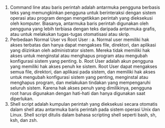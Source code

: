 1. Command line atau baris perintah adalah antarmuka pengguna berbasis teks yang memungkinkan pengguna untuk berinteraksi dengan sistem operasi atau program dengan mengetikkan perintah yang dieksekusi oleh komputer. Biasanya, antarmuka baris perintah digunakan oleh pengguna yang lebih terbiasa dengan teks daripada antarmuka grafis, atau untuk melakukan tugas-tugas otomatisasi atau skrip.
2. Perbedaan Normal User vs Root User :
a. Normal user memiliki hak akses terbatas dan hanya dapat mengakses file, direktori, dan aplikasi yang diizinkan oleh administrator sistem. Mereka tidak memiliki hak akses untuk menginstal atau menghapus program atau mengubah konfigurasi sistem yang penting.
b. Root User adalah akun pengguna yang memiliki hak akses penuh ke sistem. Root User dapat mengakses semua file, direktori, dan aplikasi pada sistem, dan memiliki hak akses untuk mengubah konfigurasi sistem yang penting, menginstal atau menghapus program, dan melakukan tindakan yang mempengaruhi seluruh sistem. Karena hak akses penuh yang dimilikinya, pengguna root harus digunakan dengan hati-hati dan hanya digunakan saat diperlukan.
3. Shell script adalah kumpulan perintah yang dieksekusi secara otomatis dalam shell atau antarmuka baris perintah pada sistem operasi Unix dan Linux. Shell script ditulis dalam bahasa scripting shell seperti bash, sh, ksh, dan zsh.